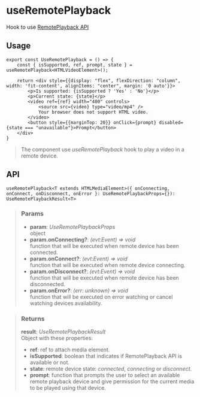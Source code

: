 # useRemotePlayback
Hook to use [RemotePlayback API](https://developer.mozilla.org/en-US/docs/Web/API/RemotePlayback)

## Usage

```tsx
export const UseRemotePlayback = () => {
	const { isSupported, ref, prompt, state } = useRemotePlayback<HTMLVideoElement>();

	return <div style={{display: "flex", flexDirection: "column", width: 'fit-content', alignItems: "center", margin: '0 auto'}}>
		<p>Is supported: {isSupported ? 'Yes' : 'No'}</p>
		<p>Current state: {state}</p>
		<video ref={ref} width="400" controls>
			<source src={video} type="video/mp4" />
			Your browser does not support HTML video.
		</video>
		<button style={{marginTop: 20}} onClick={prompt} disabled={state === "unavailable"}>Prompt</button>
	</div>
}
```

> The component use _useRemotePlayback_ hook to play a video in a remote device.


## API

```tsx
useRemotePlayback<T extends HTMLMediaElement>({ onConnecting, onConnect, onDisconnect, onError }: UseRemotePlaybackProps={}): UseRemotePlaybackResult<T>
```

> ### Params
>
> - __param__: _UseRemotePlaybackProps_  
object
> - __param.onConnecting?__: _(evt:Event) => void_  
function that will be executed when remote device has been connected.
> - __param.onConnect?__: _(evt:Event) => void_  
function that will be executed when remote device connecting.
> - __param.onDisconnect?__: _(evt:Event) => void_  
function that will be executed when remote device has been disconnected.
> - __param.onError?__: _(err: unknown) => void_  
function that will be executed on error watching or cancel watching devices availability.
>

> ### Returns
>
> __result__:  _UseRemotePlaybackResult_  
> Object with these properties:
> - __ref__: ref to attach media element.
> - __isSupported__: boolean that indicates if RemotePlayback API is available or not.
> - __state__: remote device state: _connected_, _connecting_ or _disconnect_.
> - __prompt__: function that prompts the user to select an available remote playback device and give permission for the current media to be played using that device.
>